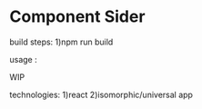 
# Component Sider
  build steps:
  1)npm run build

  usage :

  WIP

  technologies:
  1)react
  2)isomorphic/universal app
